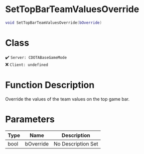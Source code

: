 # SetTopBarTeamValuesOverride
```lua
void SetTopBarTeamValuesOverride(bOverride)
```
# Class
✔️ `Server: CDOTABaseGameMode`  
❌ `Client: undefined`  

# Function Description
Override the values of the team values on the top game bar.
# Parameters
Type|Name|Description
--|--|--
bool|bOverride|No Description Set

